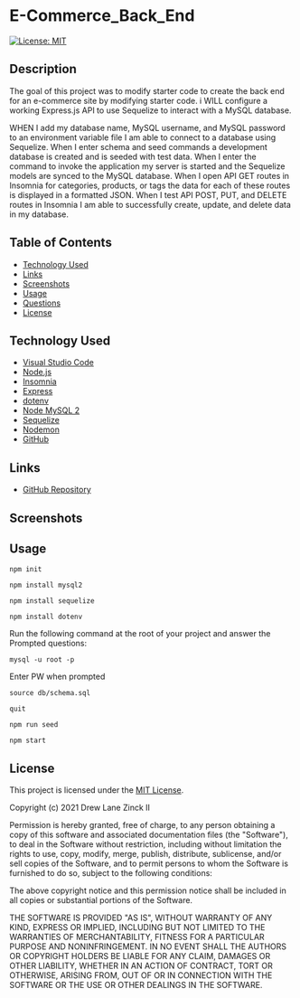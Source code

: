 # E-Commerce_Back_End

[![License: MIT](https://img.shields.io/badge/License-MIT-yellow.svg)](https://opensource.org/licenses/MIT)


## Description

The goal of this project was to modify starter code to create the back end for an e-commerce site by modifying starter code. i WILL configure a working Express.js API to use Sequelize to interact with a MySQL database.

WHEN I add my database name, MySQL username, and MySQL password to an environment variable file I am able to connect to a database using Sequelize. When I enter schema and seed commands a development database is created and is seeded with test data. When I enter the command to invoke the application my server is started and the Sequelize models are synced to the MySQL database. When I open API GET routes in Insomnia for categories, products, or tags the data for each of these routes is displayed in a formatted JSON. When I test API POST, PUT, and DELETE routes in Insomnia I am able to successfully create, update, and delete data in my database.


## Table of Contents

- [Technology Used](#technology-used)
- [Links](#links)
- [Screenshots](#screenshots)
- [Usage](#usage)
- [Questions](#questions)
- [License](#license)


## Technology Used

- [Visual Studio Code](https://code.visualstudio.com/)
- [Node.js](https://nodejs.org/en/)
- [Insomnia](https://docs.insomnia.rest/)
- [Express](https://www.npmjs.com/package/express)
- [dotenv](https://www.npmjs.com/package/dotenv)
- [Node MySQL 2](https://www.npmjs.com/package/mysql2)
- [Sequelize](https://sequelize.org/)
- [Nodemon](https://www.npmjs.com/package/nodemon)
- [GitHub](https://www.github.com)


## Links

- [GitHub Repository](https://github.com/dlzinck/E-Commerce_Back_End)


## Screenshots


## Usage

`npm init`

`npm install mysql2`

`npm install sequelize`

`npm install dotenv`

Run the following command at the root of your project and answer the Prompted questions:

`mysql -u root -p`

Enter PW when prompted

`source db/schema.sql`

`quit`

`npm run seed`
  
`npm start`


## License

This project is licensed under the [MIT License](https://choosealicense.com/licenses/mit).

Copyright (c) 2021 Drew Lane Zinck II

Permission is hereby granted, free of charge, to any person obtaining a copy of this software and associated documentation files (the "Software"), to deal in the Software without restriction, including without limitation the rights to use, copy, modify, merge, publish, distribute, sublicense, and/or sell copies of the Software, and to permit persons to whom the Software is furnished to do so, subject to the following conditions:

The above copyright notice and this permission notice shall be included in all copies or substantial portions of the Software.

THE SOFTWARE IS PROVIDED "AS IS", WITHOUT WARRANTY OF ANY KIND, EXPRESS OR IMPLIED, INCLUDING BUT NOT LIMITED TO THE WARRANTIES OF MERCHANTABILITY, FITNESS FOR A PARTICULAR PURPOSE AND NONINFRINGEMENT. IN NO EVENT SHALL THE AUTHORS OR COPYRIGHT HOLDERS BE LIABLE FOR ANY CLAIM, DAMAGES OR OTHER LIABILITY, WHETHER IN AN ACTION OF CONTRACT, TORT OR OTHERWISE, ARISING FROM, OUT OF OR IN CONNECTION WITH THE SOFTWARE OR THE USE OR OTHER DEALINGS IN THE
SOFTWARE.